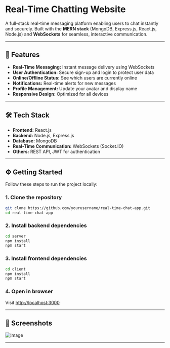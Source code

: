# Real-Time Chatting Website

A full-stack real-time messaging platform enabling users to chat instantly and securely. Built with the **MERN stack** (MongoDB, Express.js, React.js, Node.js) and **WebSockets** for seamless, interactive communication.

---

## 🚀 Features

- **Real-Time Messaging:** Instant message delivery using WebSockets
- **User Authentication:** Secure sign-up and login to protect user data
- **Online/Offline Status:** See which users are currently online
- **Notifications:** Real-time alerts for new messages
- **Profile Management:** Update your avatar and display name
- **Responsive Design:** Optimized for all devices

---

## 🛠️ Tech Stack

- **Frontend:** React.js  
- **Backend:** Node.js, Express.js  
- **Database:** MongoDB  
- **Real-Time Communication:** WebSockets (Socket.IO)  
- **Others:** REST API, JWT for authentication

---

## ⚙️ Getting Started

Follow these steps to run the project locally:

### 1. Clone the repository
```bash
git clone https://github.com/yourusername/real-time-chat-app.git
cd real-time-chat-app
````

### 2. Install backend dependencies

```bash
cd server
npm install
npm start
```

### 3. Install frontend dependencies

```bash
cd client
npm install
npm start
```

### 4. Open in browser

Visit [http://localhost:3000](http://localhost:3000)

---

## 📸 Screenshots

![image](https://github.com/user-attachments/assets/17b38f1d-8b6c-45d6-82a5-2db383ce1e59)


---
